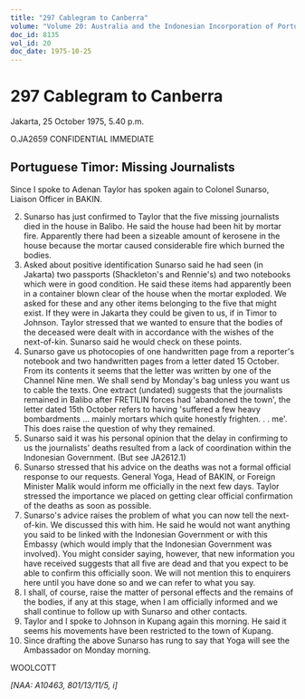 ```yaml
---
title: "297 Cablegram to Canberra"
volume: "Volume 20: Australia and the Indonesian Incorporation of Portuguese Timor, 1974-1976"
doc_id: 8135
vol_id: 20
doc_date: 1975-10-25
---
```


# 297 Cablegram to Canberra

Jakarta, 25 October 1975, 5.40 p.m.

O.JA2659 CONFIDENTIAL IMMEDIATE

## Portuguese Timor: Missing Journalists

Since I spoke to Adenan Taylor has spoken again to Colonel Sunarso, Liaison Officer in BAKIN.

  2. Sunarso has just confirmed to Taylor that the five missing journalists died in the house in Balibo. He said the house had been hit by mortar fire. Apparently there had been a sizeable amount of kerosene in the house because the mortar caused considerable fire which burned the bodies.
  3. Asked about positive identification Sunarso said he had seen (in Jakarta) two passports (Shackleton's and Rennie's) and two notebooks which were in good condition. He said these items had apparently been in a container blown clear of the house when the mortar exploded. We asked for these and any other items belonging to the five that might exist. If they were in Jakarta they could be given to us, if in Timor to Johnson. Taylor stressed that we wanted to ensure that the bodies of the deceased were dealt with in accordance with the wishes of the next-of-kin. Sunarso said he would check on these points.
  4. Sunarso gave us photocopies of one handwritten page from a reporter's notebook and two handwritten pages from a letter dated 15 October. From its contents it seems that the letter was written by one of the Channel Nine men. We shall send by Monday's bag unless you want us to cable the texts. One extract (undated) suggests that the journalists remained in Balibo after FRETILIN forces had 'abandoned the town', the letter dated 15th October refers to having 'suffered a few heavy bombardments ... mainly mortars which quite honestly frighten. . . me'. This does raise the question of why they remained.
  5. Sunarso said it was his personal opinion that the delay in confirming to us the journalists' deaths resulted from a lack of coordination within the Indonesian Government. (But see JA2612.1)
  6. Sunarso stressed that his advice on the deaths was not a formal official response to our requests. General Yoga, Head of BAKIN, or Foreign Minister Malik would inform me officially in the next few days. Taylor stressed the importance we placed on getting clear official confirmation of the deaths as soon as possible.
  7. Sunarso's advice raises the problem of what you can now tell the next-of-kin. We discussed this with him. He said he would not want anything you said to be linked with the Indonesian Government or with this Embassy (which would imply that the Indonesian Government was involved). You might consider saying, however, that new information you have received suggests that all five are dead and that you expect to be able to confirm this officially soon. We will not mention this to enquirers here until you have done so and we can refer to what you say.
  8. I shall, of course, raise the matter of personal effects and the remains of the bodies, if any at this stage, when I am officially informed and we shall continue to follow up with Sunarso and other contacts.
  9. Taylor and I spoke to Johnson in Kupang again this morning. He said it seems his movements have been restricted to the town of Kupang.
  10. Since drafting the above Sunarso has rung to say that Yoga will see the Ambassador on Monday morning.



WOOLCOTT

_[NAA: A10463, 801/13/11/5, i]_
